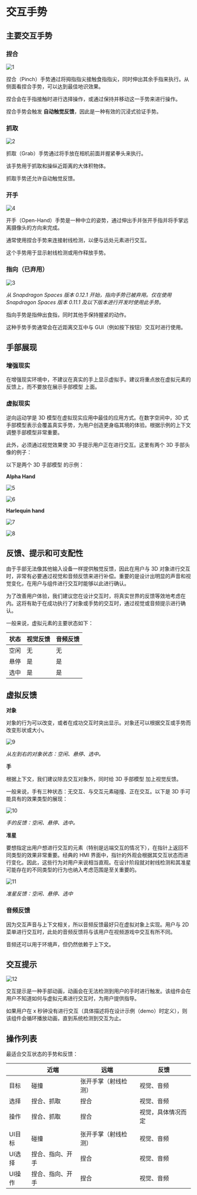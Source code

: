 # 交互手势

## 主要交互手势

### 捏合

![1](./pic-InteractionGestures/1.png)

捏合（Pinch）手势通过将拇指指尖接触食指指尖，同时伸出其余手指来执行。从侧面看捏合手势，可以达到最佳地识效果。

捏合会在手指接触时进行选择操作，或通过保持并移动这一手势来进行操作。

捏合手势会触发 **自动触觉反馈**，因此是一种有效的沉浸式验证手势。

### 抓取

![2](./pic-InteractionGestures/2.jpg)

抓取（Grab）手势通过将手放在相机前面并握紧拳头来执行。

该手势用于抓取和操纵近距离的大体积物体。

抓取手势还允许自动触觉反馈。

### 开手

![4](./pic-InteractionGestures/4.png)

开手（Open-Hand）手势是一种中立的姿势，通过伸出手并张开手指并将手掌远离摄像头的方向来完成。

通常使用捏合手势来连接射线检测，以便与远处元素进行交互。

这个手势用于显示射线检测或用作释放手势。

### 指向（已弃用）

![3](./pic-InteractionGestures/3.jpg)

*从 Snapdragon Spaces 版本 0.12.1 开始，指向手势已被弃用。仅在使用Snapdragon Spaces 版本 0.11.1 及以下版本进行开发时使用此手势。*

指向手势是指伸出食指，同时其他手保持握紧的动作。

这种手势手势通常会在近距离交互中与 GUI（例如按下按钮）交互时进行使用。

## 手部展现

### 增强现实

在增强现实环境中，不建议在真实的手上显示虚拟手。建议将重点放在虚拟元素的反馈上，而不要放在展示手部模型 上面。

### 虚拟现实

逆向运动学是 3D 模型在虚拟现实应用中最佳的应用方式。在数字空间中，3D 式手部模型表示会覆盖真实手势，为用户创造更身临其境的体验。根据示例的上下文调整手部模型非常重要。  

此外，必须通过视觉效果使 3D 手提示用户正在进行交互。这里有两个 3D 手部头像的例子：

以下是两个 3D 手部模型 的示例：

**Alpha Hand**

![5](./pic-InteractionGestures/5.jpg)

![6](./pic-InteractionGestures/6.jpg)

**Harlequin hand**

![7](./pic-InteractionGestures/7.jpg)

![8](./pic-InteractionGestures/8.jpg)

## 反馈、提示和可支配性

由于手部无法像其他输入设备一样提供触觉反馈，因此在用户与 3D 对象进行交互时，非常有必要通过视觉和音频反馈来进行补偿。重要的是设计出明显的声音和视觉变化，在用户与组件进行交互时能够以此进行确认。

为了改善用户体验，我们建议您在设计交互时，将真实世界的反馈等效地考虑在内。这将有助于在成功执行了对象或手势的交互时，通过视觉或音频提示进行确认。

一般来说，虚拟元素的主要状态如下：

| 状态 | 视觉反馈 | 音频反馈 |
| --- | --- | --- |
| 空闲 | 无 | 无 |
| 悬停 | 是 | 是 |
| 选中 | 是 | 是 |

## 虚拟反馈

**对象**

对象的行为可以改变，或者在成功交互时突出显示。对象还可以根据交互或手势而改变形状或大小。

![9](./pic-InteractionGestures/9.jpg)

*从左到右的对象状态：空闲、悬停、选中。*

**手**

根据上下文，我们建议除去交互对象外，同时给 3D 手部模型 加上视觉反馈。

一般来说，手有三种状态：无交互、与交互元素碰撞、正在交互。以下是 3D 手可能具有的效果类型的展现：

![10](./pic-InteractionGestures/10.jpg)

*手的反馈：空闲、悬停、选中。*

**准星**

要想指定出用户想进行交互的元素（特别是远端交互的情况下），在指针上返回不同类型的效果非常重要。经典的 HMI 界面中，指针的外观会根据其交互状态而进行变化。因此，这些行为对用户来说相当直观。在设计阶段就对射线检测和其准星可能存在的不同类型的行为也纳入考虑范围是至关重要的。

![11](./pic-InteractionGestures/11.jpg)

*准星反馈：空闲、悬停、选中*

### 音频反馈

因为交互声音与上下文相关，所以音频反馈最好只在虚拟对象上实现。用户与 2D 菜单进行交互时，此处的音频反馈将与该用户在视频游戏中交互有所不同。

音频还可以用于环境声，但仍然依赖于上下文。

## 交互提示

![12](./pic-InteractionGestures/12.gif)

交互提示是一种手部动画，动画会在无法检测到用户的手时进行触发。该组件会在用户不知道如何与虚拟元素进行交互时，为用户提供指导。

如果用户在 x 秒钟没有进行交互（具体描述将在设计示例（demo）时定义），则该组件会循环播放动画，直到系统检测到交互为止。

## 操作列表

最适合交互状态的手势和反馈：

|  | 近端 | 远端 | 反馈 |
| --- | --- | --- | --- |
| 目标 | 碰撞 | 张开手掌（射线检测） | 视觉、音频 |
| 选择 | 捏合、抓取 | 捏合 | 视觉、音频 |
| 操作 | 捏合、抓取 | 捏合 | 视觉，具体情况而定 |
|  |  |  |  |
| UI目标 | 碰撞 | 张开手掌（射线检测） | 视觉、音频 |
| UI选择 | 捏合、指向、开手 | 捏合 | 视觉、音频 |
| UI操作 | 捏合、指向、开手 | 捏合 | 视觉、音频 |
